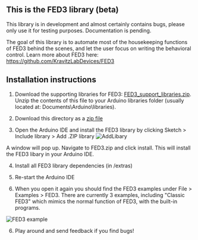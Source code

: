 ## This is the FED3 library (beta)
This library is in development and almost certainly contains bugs, please only use it for testing purposes. Documentation is pending.

The goal of this library is to automate most of the housekeeping functions of FED3 behind the scenes, and let the user focus on writing the behavioral control.  Learn more about FED3 here: https://github.com/KravitzLabDevices/FED3

## Installation instructions
1. Download the supporting libraries for FED3: [FED3_support_libraries.zip](https://github.com/KravitzLabDevices/FED3_library/raw/master/extras/FED3_support_libraries.zip). Unzip the contents of this file to your Arduino libraries folder (usually located at: Documents\Arduino\libraries). 

2. Download this directory as a [zip file](https://github.com/KravitzLabDevices/FED3_library/archive/master.zip)

3. Open the Arduino IDE and install the FED3 library by clicking Sketch > Include library > Add .ZIP library 
![AddLibary](https://raw.githubusercontent.com/KravitzLabDevices/FED3/master/photos/AddZipLibrary.bmp)

A window will pop up.  Navigate to FED3.zip and click install.  This will install the FED3 libary in your Arduino IDE.

4. Install all FED3 library dependencies (in /extras)

5. Re-start the Arduino IDE

5. When you open it again you should find the FED3 examples under File > Examples > FED3.  There are currently 3 examples, including "Classic FED3" which mimics the normal function of FED3, with the built-in programs.

![FED3 example](https://raw.githubusercontent.com/KravitzLabDevices/FED3/master/photos/FED3example.jpg)

6. Play around and send feedback if you find bugs!



